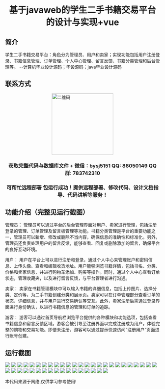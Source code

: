 <p><h1 align="center">基于javaweb的学生二手书籍交易平台的设计与实现+vue</h1></p>

## 简介
学生二手书籍交易平台：角色分为管理员、用户和卖家；实现功能包括用户注册登录、书籍信息管理、订单管理、个人中心管理、留言反馈、书籍分类管理和后台管理等。    --计算机毕业设计源码；毕设源码；java毕业设计源码


## 联系方式
<img src="https://bs-1329754181.cos.ap-shanghai.myqcloud.com/wx.jpg" alt="二维码" style="display: block; margin: 0 auto;" width="200px">
<p><h3 align="center">获取完整代码与数据库文件 + 微信：bysj5151 QQ: 86050149 QQ群: 783742310</h3></p>
<p><h3 align="center">可帮忙远程部署 包运行成功！提供远程部署、修改代码、设计文档指导、代码讲解等服务！</h3></p>

## 功能介绍（完整见运行截图）
管理员： 管理员可以通过平台的后台管理界面对用户、卖家进行管理，包括注册登录的管理、订单管理及留言板管理等功能。书籍分类管理是平台的重要功能之一，管理员可以新增、修改或删除不当内容，确保信息的准确性和标准化。另外，管理员还负责处理用户的留言反馈，能够查看、回复或删除添加的留言，确保平台的良好互动环境。

用户： 用户在平台上可以进行注册和登录，通过个人中心来管理账户和密码信息、上传头像、查看和编辑收货地址。用户能够浏览书籍详情，包括书名、分类、价格和卖家信息，并进行购物车添加、购买等操作。同时，通过个人中心查看订单状态，管理收藏夹，以及进行留言反馈，与平台管理者进行沟通。

卖家： 卖家在书籍管理模块中可以输入书籍的详细信息，包括上传图片、选择分类、定价等，为二手书籍创建分类和展示页。卖家可以在订单管理部分查看订单的状态、详细信息，并与用户进行交易确认等交互。此外，卖家注册后需通过登录界面进行身份确认，以进行书籍信息的管理和订单的追踪。

游客： 游客可以通过首页导航栏浏览平台提供的各种模块和功能选项，包括查看书籍信息和留言反馈区域。游客会被引导至注册界面以完成注册成为用户，体验完整的购物和交易功能。即便未注册，游客可以通过提示快速访问“注册用户”页面进行账号创建。


## 运行截图
![](https://bs-1329754181.cos.ap-shanghai.myqcloud.com/ssm/StudentSecondHandBookTradingPlatform/img/001.jpg)
![](https://bs-1329754181.cos.ap-shanghai.myqcloud.com/ssm/StudentSecondHandBookTradingPlatform/img/002.jpg)
![](https://bs-1329754181.cos.ap-shanghai.myqcloud.com/ssm/StudentSecondHandBookTradingPlatform/img/003.jpg)
![](https://bs-1329754181.cos.ap-shanghai.myqcloud.com/ssm/StudentSecondHandBookTradingPlatform/img/004.jpg)
![](https://bs-1329754181.cos.ap-shanghai.myqcloud.com/ssm/StudentSecondHandBookTradingPlatform/img/005.jpg)
![](https://bs-1329754181.cos.ap-shanghai.myqcloud.com/ssm/StudentSecondHandBookTradingPlatform/img/006.jpg)
![](https://bs-1329754181.cos.ap-shanghai.myqcloud.com/ssm/StudentSecondHandBookTradingPlatform/img/007.jpg)
![](https://bs-1329754181.cos.ap-shanghai.myqcloud.com/ssm/StudentSecondHandBookTradingPlatform/img/008.jpg)
![](https://bs-1329754181.cos.ap-shanghai.myqcloud.com/ssm/StudentSecondHandBookTradingPlatform/img/009.jpg)
![](https://bs-1329754181.cos.ap-shanghai.myqcloud.com/ssm/StudentSecondHandBookTradingPlatform/img/010.jpg)
![](https://bs-1329754181.cos.ap-shanghai.myqcloud.com/ssm/StudentSecondHandBookTradingPlatform/img/011.jpg)
![](https://bs-1329754181.cos.ap-shanghai.myqcloud.com/ssm/StudentSecondHandBookTradingPlatform/img/012.jpg)
![](https://bs-1329754181.cos.ap-shanghai.myqcloud.com/ssm/StudentSecondHandBookTradingPlatform/img/013.jpg)
![](https://bs-1329754181.cos.ap-shanghai.myqcloud.com/ssm/StudentSecondHandBookTradingPlatform/img/014.jpg)
![](https://bs-1329754181.cos.ap-shanghai.myqcloud.com/ssm/StudentSecondHandBookTradingPlatform/img/015.jpg)
![](https://bs-1329754181.cos.ap-shanghai.myqcloud.com/ssm/StudentSecondHandBookTradingPlatform/img/016.jpg)
![](https://bs-1329754181.cos.ap-shanghai.myqcloud.com/ssm/StudentSecondHandBookTradingPlatform/img/017.jpg)
![](https://bs-1329754181.cos.ap-shanghai.myqcloud.com/ssm/StudentSecondHandBookTradingPlatform/img/018.jpg)
![](https://bs-1329754181.cos.ap-shanghai.myqcloud.com/ssm/StudentSecondHandBookTradingPlatform/img/019.jpg)
![](https://bs-1329754181.cos.ap-shanghai.myqcloud.com/ssm/StudentSecondHandBookTradingPlatform/img/020.jpg)
![](https://bs-1329754181.cos.ap-shanghai.myqcloud.com/ssm/StudentSecondHandBookTradingPlatform/img/021.jpg)
![](https://bs-1329754181.cos.ap-shanghai.myqcloud.com/ssm/StudentSecondHandBookTradingPlatform/img/022.jpg)
![](https://bs-1329754181.cos.ap-shanghai.myqcloud.com/ssm/StudentSecondHandBookTradingPlatform/img/023.jpg)
![](https://bs-1329754181.cos.ap-shanghai.myqcloud.com/ssm/StudentSecondHandBookTradingPlatform/img/024.jpg)
![](https://bs-1329754181.cos.ap-shanghai.myqcloud.com/ssm/StudentSecondHandBookTradingPlatform/img/025.jpg)
![](https://bs-1329754181.cos.ap-shanghai.myqcloud.com/ssm/StudentSecondHandBookTradingPlatform/img/026.jpg)
![](https://bs-1329754181.cos.ap-shanghai.myqcloud.com/ssm/StudentSecondHandBookTradingPlatform/img/027.jpg)
![](https://bs-1329754181.cos.ap-shanghai.myqcloud.com/ssm/StudentSecondHandBookTradingPlatform/img/028.jpg)
![](https://bs-1329754181.cos.ap-shanghai.myqcloud.com/ssm/StudentSecondHandBookTradingPlatform/img/029.jpg)
![](https://bs-1329754181.cos.ap-shanghai.myqcloud.com/ssm/StudentSecondHandBookTradingPlatform/img/030.jpg)
![](https://bs-1329754181.cos.ap-shanghai.myqcloud.com/ssm/StudentSecondHandBookTradingPlatform/img/031.jpg)
![](https://bs-1329754181.cos.ap-shanghai.myqcloud.com/ssm/StudentSecondHandBookTradingPlatform/img/032.jpg)
![](https://bs-1329754181.cos.ap-shanghai.myqcloud.com/ssm/StudentSecondHandBookTradingPlatform/img/033.jpg)
![](https://bs-1329754181.cos.ap-shanghai.myqcloud.com/ssm/StudentSecondHandBookTradingPlatform/img/034.jpg)
![](https://bs-1329754181.cos.ap-shanghai.myqcloud.com/ssm/StudentSecondHandBookTradingPlatform/img/035.jpg)
![](https://bs-1329754181.cos.ap-shanghai.myqcloud.com/ssm/StudentSecondHandBookTradingPlatform/img/036.jpg)
![](https://bs-1329754181.cos.ap-shanghai.myqcloud.com/ssm/StudentSecondHandBookTradingPlatform/img/037.jpg)
![](https://bs-1329754181.cos.ap-shanghai.myqcloud.com/ssm/StudentSecondHandBookTradingPlatform/img/038.jpg)
![](https://bs-1329754181.cos.ap-shanghai.myqcloud.com/ssm/StudentSecondHandBookTradingPlatform/img/039.jpg)
![](https://bs-1329754181.cos.ap-shanghai.myqcloud.com/ssm/StudentSecondHandBookTradingPlatform/img/040.jpg)
![](https://bs-1329754181.cos.ap-shanghai.myqcloud.com/ssm/StudentSecondHandBookTradingPlatform/img/041.jpg)
![](https://bs-1329754181.cos.ap-shanghai.myqcloud.com/ssm/StudentSecondHandBookTradingPlatform/img/042.jpg)

<p>本代码来源于网络,仅供学习参考使用!</p>
